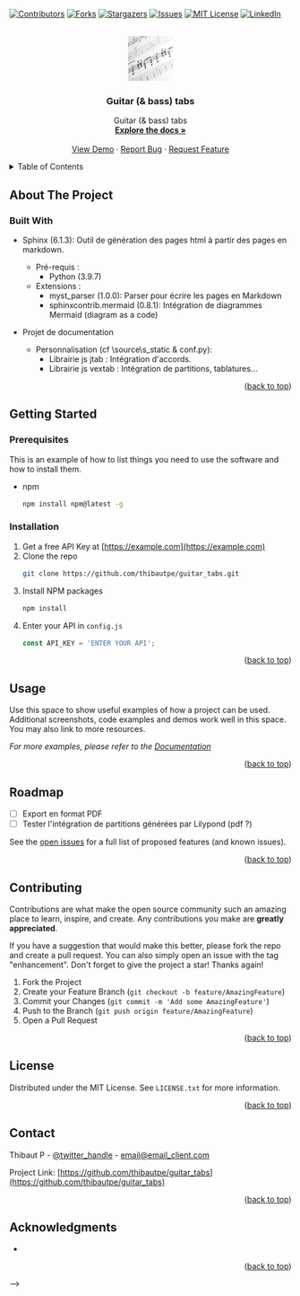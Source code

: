 <!-- Improved compatibility of back to top link: See: https://github.com/othneildrew/Best-README-Template/pull/73 -->
<a name="readme-top"></a>



<!-- PROJECT SHIELDS -->
<!--
*** I'm using markdown "reference style" links for readability.
*** Reference links are enclosed in brackets [ ] instead of parentheses ( ).
*** See the bottom of this document for the declaration of the reference variables
*** for contributors-url, forks-url, etc. This is an optional, concise syntax you may use.
*** https://www.markdownguide.org/basic-syntax/#reference-style-links
-->
[![Contributors][contributors-shield]][contributors-url]
[![Forks][forks-shield]][forks-url]
[![Stargazers][stars-shield]][stars-url]
[![Issues][issues-shield]][issues-url]
[![MIT License][license-shield]][license-url]
[![LinkedIn][linkedin-shield]][linkedin-url]



<!-- PROJECT LOGO -->
<br />
<div align="center">
  <a href="https://github.com/thibautpe/guitar_tabs">
    <img src="images/logo.png" alt="Logo" width="80" height="80">
  </a>

<h3 align="center">Guitar (& bass) tabs</h3>

  <p align="center">
    Guitar (& bass) tabs
    <br />
    <a href="https://github.com/thibautpe/guitar_tabs"><strong>Explore the docs »</strong></a>
    <br />
    <br />
    <a href="https://github.com/thibautpe/guitar_tabs">View Demo</a>
    ·
    <a href="https://github.com/thibautpe/guitar_tabs/issues">Report Bug</a>
    ·
    <a href="https://github.com/thibautpe/guitar_tabs/issues">Request Feature</a>
  </p>
</div>



<!-- TABLE OF CONTENTS -->
<details>
  <summary>Table of Contents</summary>
  <ol>
    <li>
      <a href="#about-the-project">About The Project</a>
      <ul>
        <li><a href="#built-with">Built With</a></li>
      </ul>
    </li>
    <li>
      <a href="#getting-started">Getting Started</a>
      <ul>
        <li><a href="#prerequisites">Prerequisites</a></li>
        <li><a href="#installation">Installation</a></li>
      </ul>
    </li>
    <li><a href="#usage">Usage</a></li>
    <li><a href="#roadmap">Roadmap</a></li>
    <li><a href="#contributing">Contributing</a></li>
    <li><a href="#license">License</a></li>
    <li><a href="#contact">Contact</a></li>
    <li><a href="#acknowledgments">Acknowledgments</a></li>
  </ol>
</details>



<!-- ABOUT THE PROJECT -->
## About The Project

### Built With

* Sphinx (6.1.3): Outil de génération des pages html à partir des pages en markdown.
  + Pré-requis : 
      + Python (3.9.7)
  + Extensions : 
      + myst_parser (1.0.0): Parser pour écrire les pages en Markdown
      + sphinxcontrib.mermaid (0.8.1): Intégration de diagrammes Mermaid (diagram as a code)


* Projet de documentation
  + Personnalisation (cf \source\s_static & conf.py):
    +  Librairie js jtab : Intégration d'accords. 
    +  Librairie js vextab : Intégration de partitions, tablatures... 


<p align="right">(<a href="#readme-top">back to top</a>)</p>



<!-- GETTING STARTED -->
## Getting Started

### Prerequisites

This is an example of how to list things you need to use the software and how to install them.
* npm
  ```sh
  npm install npm@latest -g
  ```

### Installation

1. Get a free API Key at [https://example.com](https://example.com)
2. Clone the repo
   ```sh
   git clone https://github.com/thibautpe/guitar_tabs.git
   ```
3. Install NPM packages
   ```sh
   npm install
   ```
4. Enter your API in `config.js`
   ```js
   const API_KEY = 'ENTER YOUR API';
   ```

<p align="right">(<a href="#readme-top">back to top</a>)</p>



<!-- USAGE EXAMPLES -->
## Usage

Use this space to show useful examples of how a project can be used. Additional screenshots, code examples and demos work well in this space. You may also link to more resources.

_For more examples, please refer to the [Documentation](https://example.com)_

<p align="right">(<a href="#readme-top">back to top</a>)</p>



<!-- ROADMAP -->
## Roadmap

- [ ] Export en format PDF
- [ ] Tester l'intégration de partitions générées par Lilypond (pdf ?)

See the [open issues](https://github.com/thibautpe/guitar_tabs/issues) for a full list of proposed features (and known issues).

<p align="right">(<a href="#readme-top">back to top</a>)</p>



<!-- CONTRIBUTING -->
## Contributing

Contributions are what make the open source community such an amazing place to learn, inspire, and create. Any contributions you make are **greatly appreciated**.

If you have a suggestion that would make this better, please fork the repo and create a pull request. You can also simply open an issue with the tag "enhancement".
Don't forget to give the project a star! Thanks again!

1. Fork the Project
2. Create your Feature Branch (`git checkout -b feature/AmazingFeature`)
3. Commit your Changes (`git commit -m 'Add some AmazingFeature'`)
4. Push to the Branch (`git push origin feature/AmazingFeature`)
5. Open a Pull Request

<p align="right">(<a href="#readme-top">back to top</a>)</p>



<!-- LICENSE -->
## License

Distributed under the MIT License. See `LICENSE.txt` for more information.

<p align="right">(<a href="#readme-top">back to top</a>)</p>



<!-- CONTACT -->
## Contact

Thibaut P - [@twitter_handle](https://twitter.com/twitter_handle) - email@email_client.com

Project Link: [https://github.com/thibautpe/guitar_tabs](https://github.com/thibautpe/guitar_tabs)

<p align="right">(<a href="#readme-top">back to top</a>)</p>



<!-- ACKNOWLEDGMENTS -->
## Acknowledgments

* []()

<p align="right">(<a href="#readme-top">back to top</a>)</p>

-->

<!-- MARKDOWN LINKS & IMAGES -->
<!-- https://www.markdownguide.org/basic-syntax/#reference-style-links -->
[contributors-shield]: https://img.shields.io/github/contributors/thibautpe/guitar_tabs.svg?style=for-the-badge
[contributors-url]: https://github.com/thibautpe/guitar_tabs/graphs/contributors
[forks-shield]: https://img.shields.io/github/forks/thibautpe/guitar_tabs.svg?style=for-the-badge
[forks-url]: https://github.com/thibautpe/guitar_tabs/network/members
[stars-shield]: https://img.shields.io/github/stars/thibautpe/guitar_tabs.svg?style=for-the-badge
[stars-url]: https://github.com/thibautpe/guitar_tabs/stargazers
[issues-shield]: https://img.shields.io/github/issues/thibautpe/guitar_tabs.svg?style=for-the-badge
[issues-url]: https://github.com/thibautpe/guitar_tabs/issues
[license-shield]: https://img.shields.io/github/license/thibautpe/guitar_tabs.svg?style=for-the-badge
[license-url]: https://github.com/thibautpe/guitar_tabs/blob/master/LICENSE.txt
[linkedin-shield]: https://img.shields.io/badge/-LinkedIn-black.svg?style=for-the-badge&logo=linkedin&colorB=555
[linkedin-url]: https://linkedin.com/in/linkedin_username
